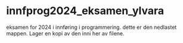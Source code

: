 # innfprog2024_eksamen_ylvara
 eksamen for 2024 i innføring i programmering. dette er den nedlastet mappen. Lager en kopi av den inni her av filene.
